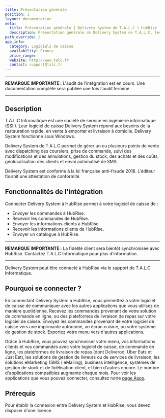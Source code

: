 ```yaml
---
title: Présentation générale
position: 1
layout: documentation
meta:
  title: Présentation générale | Delivery System de T.A.L.C | HubRise
  description: Présentation générale de Delivery System de T.A.L.C, les raisons de connecter votre caisse à HubRise et les fonctionnalités de l'intégration avec HubRise.
path_override: /
app_info:
  category: Logiciels de caisse
  availability: France
  price_range:
  website: http://www.talc.fr
  contact: support@talc.fr
---
```


---

**REMARQUE IMPORTANTE :** L'audit de l'intégration est en cours. Une documentation complète sera publiée une fois l'audit terminé.

---

## Description

T.A.L.C Informatique est une société de service en ingénierie informatique (SSII). Leur logiciel de caisse Delivery System répond aux besoins de la restauration rapide, en vente à emporter et livraison à domicile. Delivery System fonctionne sous Windows.

Delivery System de T.A.L.C permet de gérer un ou plusieurs points de vente avec dispatching des coursiers, prise de commande, suivi des modifications et des annulations, gestion du stock, des achats et des coûts, géolocalisation des clients et envoi automatisé de SMS.

Delivery System est conforme à la loi française anti-fraude 2018. L'éditeur fournit une attestation de conformité.

## Fonctionnalités de l'intégration

Connecter Delivery System à HubRise permet à votre logiciel de caisse de :

- Envoyer les commandes à HubRise.
- Recevoir les commandes de HubRise.
- Envoyer les informations clients à HubRise
- Recevoir les informations clients de HubRise.
- Envoyer un catalogue à HubRise.

---

**REMARQUE IMPORTANTE :** La fidélité client sera bientôt synchronisée avec HubRise. Contactez T.A.L.C Informatique pour plus d'information.

---

Delivery System peut être connecté à HubRise via le support de T.A.L.C Informatique.

## Pourquoi se connecter ?

En connectant Delivery System à HubRise, vous permettez à votre logiciel de caisse de communiquer avec les autres applications que vous utilisez de manière quotidienne. Recevez les commandes provenant de votre solution de commande en ligne, ou des plateformes de livraison de repas sur votre logiciel de caisse. Envoyez les commandes provenant de votre logiciel de caisse vers une imprimante autonome, un écran cuisine, ou votre système de gestion de stock. Exportez votre menu vers d'autres applications.

Grâce à HubRise, vous pouvez synchroniser votre menu, vos informations clients et vos commandes avec votre logiciel de caisse, de commande en ligne, les plateformes de livraison de repas (dont Deliveroo, Uber Eats et Just Eat), les solutions de gestion de livreurs ou de services de livraison, les solutions eMarketing (SMS / eMailing), business intelligence, systèmes de gestion de stock et de fidélisation client, et bien d'autres encore. Le nombre d'applications compatibles augmente chaque mois. Pour voir les applications que vous pouvez connecter, consultez notre [page Apps](/apps).

## Prérequis

Pour établir la connexion entre Delivery System et HubRise, vous devez disposer d'une licence.
